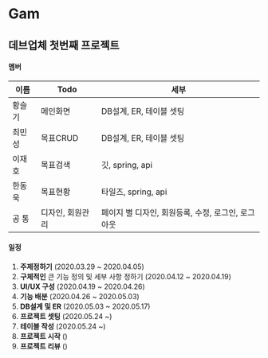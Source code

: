 # Gam
## 데브업체 첫번째 프로젝트
#### 멤버
|이름|Todo|세부|
|------|------|-----|
|황슬기|메인화면|DB설계, ER, 테이블 셋팅|
|최민성|목표CRUD|DB설계, ER, 테이블 셋팅|
|이재호|목표검색|깃, spring, api|
|한동욱|목표현황|타일즈, spring, api|
|공  통|디자인, 회원관리|페이지 별 디자인, 회원등록, 수정, 로그인, 로그아웃|

#### 일정
1. **주제정하기** (2020.03.29 ~ 2020.04.05)
2. **구체적인** 큰 기능 정의 및 세부 사항 정하기 (2020.04.12 ~ 2020.04.19)
3. **UI/UX 구성** (2020.04.19 ~ 2020.04.26)
4. **기능 배분** (2020.04.26 ~ 2020.05.03)
5. **DB설계 및 ER** (2020.05.03 ~ 2020.05.17)
6. **프로젝트 셋팅** (2020.05.24 ~)
7. **테이블 작성** (2020.05.24 ~)
8. **프로젝트 시작** ()
9. **프로젝트 리뷰** ()
